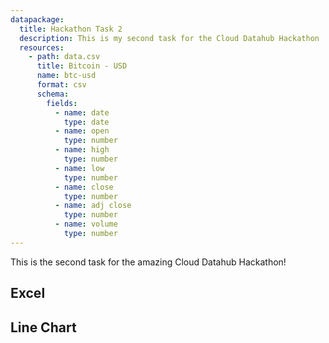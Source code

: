 ```yaml
---
datapackage:
  title: Hackathon Task 2
  description: This is my second task for the Cloud Datahub Hackathon
  resources:
    - path: data.csv
      title: Bitcoin - USD
      name: btc-usd
      format: csv
      schema:
        fields:
          - name: date
            type: date
          - name: open
            type: number
          - name: high
            type: number
          - name: low
            type: number
          - name: close
            type: number
          - name: adj close
            type: number
          - name: volume
            type: number
---
```


This is the second task for the amazing Cloud Datahub Hackathon!

## Excel

<Excel url="data.csv" />

## Line Chart

<LineChart data="data.csv" xAxis="Date" yAxis="Open"  />
